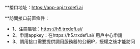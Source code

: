 **接口地址：https://app-api.trxdefi.ai

**訪問接口前置條件：
- 1、注冊賬號：https://h5.trxdefi.ai/
- 2、申請appkey：在https://h5.trxdefi.ai/ 用戶中心申請
- 3、調用接口需要提供調用服務器的公網IP，授權之後才能訪问

